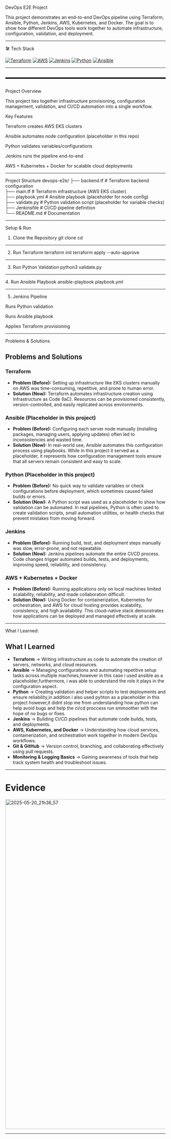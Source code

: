  DevOps E2E Project

This project demonstrates an end-to-end DevOps pipeline using Terraform, Ansible, Python, Jenkins, AWS, Kubernetes, and Docker.
The goal is to show how different DevOps tools work together to automate infrastructure, configuration, validation, and deployment.

---

🛠 Tech Stack

[![Terraform](https://img.shields.io/badge/Terraform-7B42BC?style=for-the-badge&logo=terraform&logoColor=white)](https://github.com/CreatorVee/Tf-pipeline/blob/features/solutions/eks-cluster.tf)
[![AWS](https://img.shields.io/badge/AWS-FF9900?style=for-the-badge&logo=amazonaws&logoColor=white)](https://github.com/CreatorVee/Tf-pipeline/blob/features/solutions/variables.tf)
[![Jenkins](https://img.shields.io/badge/Jenkins-D24939?style=for-the-badge&logo=jenkins&logoColor=white)](https://github.com/CreatorVee/Tf-pipeline/blob/features/solutions/Jenkinsfile)
[![Python](https://img.shields.io/badge/Python-3776AB?style=for-the-badge&logo=python&logoColor=white)](https://github.com/CreatorVee/Tf-pipeline/tree/features/solutions/python)
[![Ansible](https://img.shields.io/badge/Ansible-EE0000?style=for-the-badge&logo=ansible&logoColor=white)](https://github.com/CreatorVee/Tf-pipeline/blob/features/solutions/ansible/playbook.yml)


---








<div style="border-top: 4px solid black; margin: 30px 0;"></div>
 Project Overview

This project ties together infrastructure provisioning, configuration management, validation, and CI/CD automation into a single workflow.

 Key Features

Terraform creates AWS EKS clusters

Ansible automates node configuration (placeholder in this repo)

Python validates variables/configurations

Jenkins runs the pipeline end-to-end

AWS + Kubernetes + Docker for scalable cloud deployments


---

Project Structure
devops-e2e/
├── backend.tf      # Terraform backend configuration  
├── main.tf         # Terraform infrastructure (AWS EKS cluster)  
├── playbook.yml    # Ansible playbook (placeholder for node config)  
├── validate.py     # Python validation script (placeholder for variable checks)  
├── Jenkinsfile     # CI/CD pipeline definition  
└── README.md       # Documentation  

---

 Setup & Run
1. Clone the Repository
git clone <repo-url>
cd <repo-folder>

---

2. Run Terraform
terraform init
terraform apply --auto-approve

---

3. Run Python Validation
python3 validate.py

---

4️.  Run Ansible Playbook
ansible-playbook playbook.yml

---

5. Jenkins Pipeline

Runs Python validation

Runs Ansible playbook

Applies Terraform provisioning

---


 Problems & Solutions
##  Problems and Solutions

### Terraform
- **Problem (Before):** Setting up infrastructure like EKS clusters manually on AWS was time-consuming, repetitive, and prone to human error.  
- **Solution (Now):** Terraform automates infrastructure creation using Infrastructure as Code (IaC). Resources can be provisioned consistently, version-controlled, and easily replicated across environments.  

### Ansible (Placeholder in this project)
- **Problem (Before):** Configuring each server node manually (installing packages, managing users, applying updates) often led to inconsistencies and wasted time.  
- **Solution (Now):** In real-world use, Ansible automates this configuration process using playbooks. While in this project it served as a placeholder, it represents how configuration management tools ensure that all servers remain consistent and easy to scale.  

### Python (Placeholder in this project)
- **Problem (Before):** No quick way to validate variables or check configurations before deployment, which sometimes caused failed builds or errors.  
- **Solution (Now):** A Python script was used as a placeholder to show how validation can be automated. In real pipelines, Python is often used to create validation scripts, small automation utilities, or health checks that prevent mistakes from moving forward.  

### Jenkins
- **Problem (Before):** Running build, test, and deployment steps manually was slow, error-prone, and not repeatable.  
- **Solution (Now):** Jenkins pipelines automate the entire CI/CD process. Code changes trigger automated builds, tests, and deployments, improving speed, reliability, and consistency.  

### AWS + Kubernetes + Docker
- **Problem (Before):** Running applications only on local machines limited scalability, reliability, and made collaboration difficult.  
- **Solution (Now):** Using Docker for containerization, Kubernetes for orchestration, and AWS for cloud hosting provides scalability, consistency, and high availability. This cloud-native stack demonstrates how applications can be deployed and managed effectively at scale.  


---


 What I Learned:

##  What I Learned

- **Terraform** → Writing infrastructure as code to automate the creation of servers, networks, and cloud resources.  
- **Ansible** → Managing configurations and automating repetitive setup tasks across multiple machines,however in this case i used ansible as a placeholder,furthermore, i was able to understand  the role it plays in the configuration aspect.
- **Python** → Creating validation and helper scripts to test deployments and ensure reliability,in addition i also used pyhton as a placeholder in this project however,it didnt stop me from understanding how python can help avoid bugs  and help the ci/cd proccess run smmoother with the hope of no bugs or fixes.  
- **Jenkins** → Building CI/CD pipelines that automate code builds, tests, and deployments.  
- **AWS, Kubernetes, and Docker** → Understanding how cloud services, containerization, and orchestration work together in modern DevOps workflows.  
- **Git & GitHub** → Version control, branching, and collaborating effectively using pull requests.  
- **Monitoring & Logging Basics** → Gaining awareness of tools that help track system health and troubleshoot issues.  


---
# Evidence 
<img width="1920" height="1032" alt="2025-05-20_21h36_57" src="https://github.com/user-attachments/assets/9f8c955d-d9d2-4446-991a-510d4b5f477c" />




---

